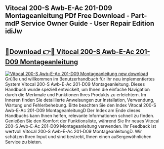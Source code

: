 ## Vitocal 200-S Awb-E-Ac 201-D09 Montageanleitung PDf Free Download - Part-mdP Service Owner Guide - User Repair Edition idiJw

# <h2><a href="http://df6ibg.blite.top/?on=Vitocal+200-S+Awb-E-Ac+201-D09+Montageanleitung">🔗Download 👉🔴 Vitocal 200-S Awb-E-Ac 201-D09 Montageanleitung</a></h2>

[![Vitocal 200-S Awb-E-Ac 201-D09 Montageanleitung new download](https://i.imgur.com/lujVjoI.png)](http://df6ibg.blite.top/?on=Vitocal+200-S+Awb-E-Ac+201-D09+Montageanleitung)
Grüße und willkommen im Benutzerhandbuch für Ihr neu implementiertes System Vitocal 200-S Awb-E-Ac 201-D09 Montageanleitung. Dieses Handbuch wurde speziell entwickelt, um Ihnen die einfache Navigation durch die Merkmale und Funktionen Ihres Produkts zu erleichtern. Im Inneren finden Sie detaillierte Anweisungen zur Installation, Verwendung, Wartung und Fehlerbehebung. Bitte beachten Sie den Index Vitocal 200-S Awb-E-Ac 201-D09 MontageanleitungD Der Index am Ende dieses Handbuchs kann Ihnen helfen, relevante Informationen schnell zu finden. Genießen Sie den Komfort der Funktionsliste, während Sie Ihr neues Vitocal 200-S Awb-E-Ac 201-D09 Montageanleitung verwenden. Ihr Feedback ist wertvoll Vitocal 200-S Awb-E-Ac 201-D09 MontageanleitungD. Wir schätzen Ihren Input und sind bestrebt, Ihnen einen außergewöhnlichen Service zu bieten.
